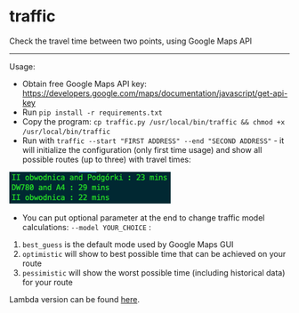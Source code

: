 # traffic
Check the travel time between two points, using Google Maps API

---
Usage:

* Obtain free Google Maps API key: https://developers.google.com/maps/documentation/javascript/get-api-key
* Run ```pip install -r requirements.txt```
* Copy the program: ```cp traffic.py /usr/local/bin/traffic && chmod +x /usr/local/bin/traffic```
* Run with ```traffic --start "FIRST ADDRESS" --end "SECOND ADDRESS"``` - it will initialize the configuration (only first time usage) and show all possible routes (up to three) with travel times:

![Usage example](/screenshots/screenshot1.png?raw=true)

* You can put optional parameter at the end to change traffic model calculations: ```--model YOUR_CHOICE``` :
1. ```best_guess``` is the default mode used by Google Maps GUI
2. ```optimistic``` will show to best possible time that can be achieved on your route
3. ```pessimistic``` will show the worst possible time (including historical data) for your route

Lambda version can be found [here](/lambda).
